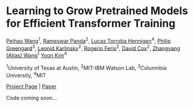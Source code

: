 # Learning to Grow Pretrained Models for Efficient Transformer Training

[Peihao Wang](https://peihaowang.github.io/)<sup>1</sup>,
[Rameswar Panda](https://rpand002.github.io/)<sup>2</sup>,
[Lucas Torroba Hennigen](https://ltorroba.github.io/)<sup>4</sup>,
[Philip Greengard](http://www.columbia.edu/~pg2118/)<sup>3</sup>,
[Leonid Karlinsky](https://scholar.google.com/citations?user=WbO7tjYAAAAJ&hl=en)<sup>2</sup>,
[Rogerio Feris](http://rogerioferis.com/)<sup>2</sup>,
[David Cox](https://mitibmwatsonailab.mit.edu/people/david-cox/)<sup>2</sup>,
[Zhangyang (Atlas) Wang](https://vita-group.github.io/)<sup>1</sup>
[Yoon Kim](https://people.csail.mit.edu/yoonkim/)<sup>4</sup>

<sup>1</sup>University of Texas at Austin, <sup>2</sup>MIT-IBM Watson Lab, <sup>3</sup>Columnbia University, <sup>4</sup>MIT

[Project Page](https://vita-group.github.io/LiGO) | [Paper](https://openreview.net/pdf?id=cDYRS5iZ16f)

Code coming soon...
